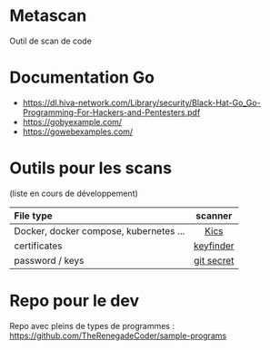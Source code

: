 # Metascan
Outil de scan de code


# Documentation Go

- https://dl.hiva-network.com/Library/security/Black-Hat-Go_Go-Programming-For-Hackers-and-Pentesters.pdf
- https://gobyexample.com/
- https://gowebexamples.com/

# Outils pour les scans

(liste en cours de développement)

| File type | scanner |
| :--- | :---: |
| Docker, docker compose, kubernetes ... | [Kics](https://github.com/Checkmarx/kics)|
| certificates | [keyfinder](https://github.com/CERTCC/keyfinder)|
| password / keys | [git secret](https://github.com/awslabs/git-secrets)|

# Repo pour le dev

Repo avec pleins de types de programmes : https://github.com/TheRenegadeCoder/sample-programs
